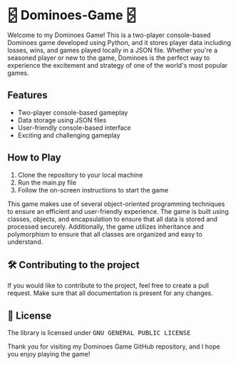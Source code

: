 # 🁻 Dominoes-Game 🁻

Welcome to my Dominoes Game! This is a two-player console-based Dominoes game developed using Python, and it stores player data including losses, wins, and games played locally in a JSON file. Whether you're a seasoned player or new to the game, Dominoes is the perfect way to experience the excitement and strategy of one of the world's most popular games.

## Features
- Two-player console-based gameplay
- Data storage using JSON files
- User-friendly console-based interface
- Exciting and challenging gameplay

## How to Play
1. Clone the repository to your local machine
2. Run the main.py file
3. Follow the on-screen instructions to start the game

This game makes use of several object-oriented programming techniques to ensure an efficient and user-friendly experience. The game is built using classes, objects, and encapsulation to ensure that all data is stored and processed securely. Additionally, the game utilizes inheritance and polymorphism to ensure that all classes are organized and easy to understand.

## :hammer_and_wrench: Contributing to the project
If you would like to contribute to the project, feel free to create a pull request. Make sure that all documentation is present for any changes.  
## :scroll: License
The library is licensed under <kbd>GNU GENERAL PUBLIC LICENSE</kbd>

Thank you for visiting my Dominoes Game GitHub repository, and I hope you enjoy playing the game!
